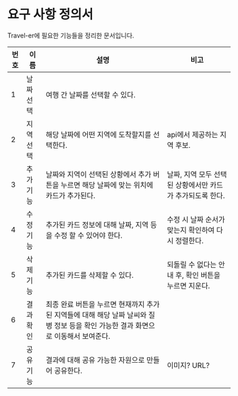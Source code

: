 # 요구 사항 정의서

Travel-er에 필요한 기능들을 정리한 문서입니다.

번호 | 이름 | 설명 | 비고
----|-----|-----|----
1   | 날짜 선택 | 여행 간 날짜를 선택할 수 있다. |
2   | 지역 선택 | 해당 날짜에 어떤 지역에 도착할지를 선택한다. | api에서 제공하는 지역 후보.
3   | 추가 기능 | 날짜와 지역이 선택된 상황에서 추가 버튼을 누르면 해당 날짜에 맞는 위치에 카드가 추가된다. | 날짜, 지역 모두 선택된 상황에서만 카드가 추가되도록 한다.
4   | 수정 기능 | 추가된 카드 정보에 대해 날짜, 지역 등을 수정 할 수 있어야 한다. | 수정 시 날짜 순서가 맞는지 확인하여 다시 정렬한다.
5   | 삭제 기능 | 추가된 카드를 삭제할 수 있다. | 되돌릴 수 없다는 안내 후, 확인 버튼을 누르면 지운다.
6   | 결과 확인 | 최종 완료 버튼을 누르면 현재까지 추가된 지역들에 대해 해당 날짜 날씨와 질병 정보 등을 확인 가능한 결과 화면으로 이동해서 보여준다.
7   | 공유 기능 | 결과에 대해 공유 가능한 자원으로 만들어 공유한다. | 이미지? URL?

